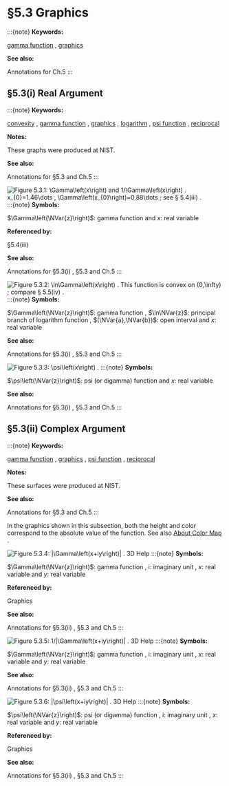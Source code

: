 # §5.3 Graphics

:::{note}
**Keywords:**

[gamma function](http://dlmf.nist.gov/search/search?q=gamma%20function) , [graphics](http://dlmf.nist.gov/search/search?q=graphics)

**See also:**

Annotations for Ch.5
:::


## §5.3(i) Real Argument

:::{note}
**Keywords:**

[convexity](http://dlmf.nist.gov/search/search?q=convexity) , [gamma function](http://dlmf.nist.gov/search/search?q=gamma%20function) , [graphics](http://dlmf.nist.gov/search/search?q=graphics) , [logarithm](http://dlmf.nist.gov/search/search?q=logarithm) , [psi function](http://dlmf.nist.gov/search/search?q=psi%20function) , [reciprocal](http://dlmf.nist.gov/search/search?q=reciprocal)

**Notes:**

These graphs were produced at NIST.

**See also:**

Annotations for §5.3 and Ch.5
:::

<a id="F1"></a>

![Figure 5.3.1: $\Gamma\left(x\right)$ and $1/\Gamma\left(x\right)$ . $x_{0}=1.46\dots$ , $\Gamma\left(x_{0}\right)=0.88\dots$ ; see § 5.4(iii) .](5/3/F1.png)
:::{note}
**Symbols:**

$\Gamma\left(\NVar{z}\right)$: gamma function and $x$: real variable

**Referenced by:**

§5.4(iii)

**See also:**

Annotations for §5.3(i) , §5.3 and Ch.5
:::

<a id="F2"></a>

![Figure 5.3.2: $\ln\Gamma\left(x\right)$ . This function is convex on $(0,\infty)$ ; compare § 5.5(iv) .](5/3/F2.png)
:::{note}
**Symbols:**

$\Gamma\left(\NVar{z}\right)$: gamma function , $\ln\NVar{z}$: principal branch of logarithm function , $(\NVar{a},\NVar{b})$: open interval and $x$: real variable

**See also:**

Annotations for §5.3(i) , §5.3 and Ch.5
:::

<a id="F3"></a>

![Figure 5.3.3: $\psi\left(x\right)$ .](5/3/F3.png)
:::{note}
**Symbols:**

$\psi\left(\NVar{z}\right)$: psi (or digamma) function and $x$: real variable

**See also:**

Annotations for §5.3(i) , §5.3 and Ch.5
:::


## §5.3(ii) Complex Argument

:::{note}
**Keywords:**

[gamma function](http://dlmf.nist.gov/search/search?q=gamma%20function) , [graphics](http://dlmf.nist.gov/search/search?q=graphics) , [psi function](http://dlmf.nist.gov/search/search?q=psi%20function) , [reciprocal](http://dlmf.nist.gov/search/search?q=reciprocal)

**Notes:**

These surfaces were produced at NIST.

**See also:**

Annotations for §5.3 and Ch.5
:::

In the graphics shown in this subsection, both the height and color correspond to the absolute value of the function. See also [About Color Map](./help/vrml/aboutcolor.md "In Viewing DLMF Interactive 3D Graphics ‣ Need Help?") .

<a id="F4"></a>

![Figure 5.3.4: $|\Gamma\left(x+iy\right)|$ . 3D Help](5/3/F4.png)
:::{note}
**Symbols:**

$\Gamma\left(\NVar{z}\right)$: gamma function , $\mathrm{i}$: imaginary unit , $x$: real variable and $y$: real variable

**Referenced by:**

Graphics

**See also:**

Annotations for §5.3(ii) , §5.3 and Ch.5
:::

<a id="F5"></a>

![Figure 5.3.5: $1/|\Gamma\left(x+iy\right)|$ . 3D Help](5/3/F5.png)
:::{note}
**Symbols:**

$\Gamma\left(\NVar{z}\right)$: gamma function , $\mathrm{i}$: imaginary unit , $x$: real variable and $y$: real variable

**See also:**

Annotations for §5.3(ii) , §5.3 and Ch.5
:::

<a id="F6"></a>

![Figure 5.3.6: $|\psi\left(x+iy\right)|$ . 3D Help](5/3/F6.png)
:::{note}
**Symbols:**

$\psi\left(\NVar{z}\right)$: psi (or digamma) function , $\mathrm{i}$: imaginary unit , $x$: real variable and $y$: real variable

**Referenced by:**

Graphics

**See also:**

Annotations for §5.3(ii) , §5.3 and Ch.5
:::
